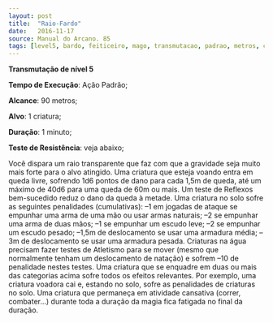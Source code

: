 ```yaml
---
layout: post
title:  "Raio-Fardo"
date:   2016-11-17
source: Manual do Arcano. 85
tags: [level5, bardo, feiticeiro, mago, transmutacao, padrao, metros, criatura, minuto]
---
```


**Transmutação de nível 5**

**Tempo de Execução**: Ação Padrão;

**Alcance**: 90 metros;

**Alvo**: 1 criatura;

**Duração**: 1 minuto;

**Teste de Resistência**: veja abaixo;

Você dispara um raio transparente 
que faz com que a gravidade seja muito 
mais forte para o alvo atingido. Uma criatura que esteja voando entra em queda 
livre, sofrendo 1d6 pontos de dano para 
cada 1,5m de queda, até um máximo de 
40d6 para uma queda de 60m ou mais. 
Um teste de Reflexos bem-sucedido reduz o dano da queda à metade.
Uma criatura no solo sofre as seguintes penalidades (cumulativas): –1 
em jogadas de ataque se empunhar uma 
arma de uma mão ou usar armas naturais; –2 se empunhar uma arma de duas 
mãos; –1 se empunhar um escudo leve; 
–2 se empunhar um escudo pesado; 
–1,5m de deslocamento se usar uma armadura média; –3m de deslocamento se 
usar uma armadura pesada.
Criaturas na água precisam fazer 
testes de Atletismo para se mover (mesmo que normalmente tenham um deslocamento de natação) e sofrem –10 de 
penalidade nestes testes.
Uma criatura que se enquadre em 
duas ou mais das categorias acima sofre 
todos os efeitos relevantes. Por exemplo, 
uma criatura voadora cai e, estando no 
solo, sofre as penalidades de criaturas no 
solo. Uma criatura que permaneça em 
atividade cansativa (correr, combater...) 
durante toda a duração da magia fica fatigada no final da duração.